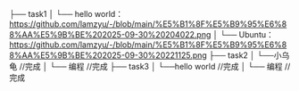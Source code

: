 ├── task1
│   └── hello world：https://github.com/lamzyu/-/blob/main/%E5%B1%8F%E5%B9%95%E6%88%AA%E5%9B%BE%202025-09-30%20204022.png
│   └── Ubuntu：https://github.com/lamzyu/-/blob/main/%E5%B1%8F%E5%B9%95%E6%88%AA%E5%9B%BE%202025-09-30%20221125.png
├── task2
│   └──小乌龟    //完成
│   └── 编程     //完成
├── task3
│   └──hello world    //完成
│   └── 编程     //完成
